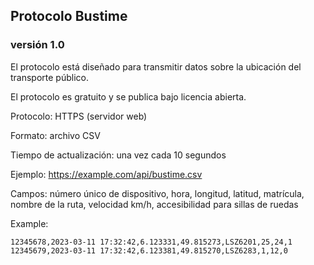 ## Protocolo Bustime
### versión 1.0

El protocolo está diseñado para transmitir datos sobre la ubicación del transporte público.

El protocolo es gratuito y se publica bajo licencia abierta.


Protocolo: HTTPS (servidor web)

Formato: archivo CSV

Tiempo de actualización: una vez cada 10 segundos

Ejemplo: https://example.com/api/bustime.csv

Campos: número único de dispositivo, hora, longitud, latitud, matrícula, nombre de la ruta,
velocidad km/h, accesibilidad para sillas de ruedas


Example:
```
12345678,2023-03-11 17:32:42,6.123331,49.815273,LSZ6201,25,24,1
12345679,2023-03-11 17:32:42,6.123381,49.815270,LSZ6283,1,12,0
```
